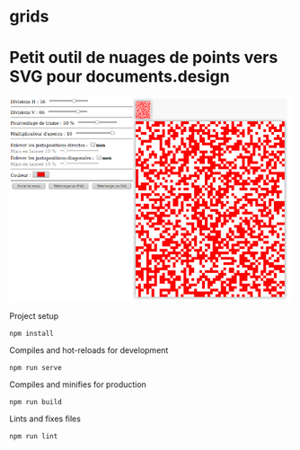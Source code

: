 # grids

# Petit outil de nuages de points vers SVG pour documents.design

![](./render.png)

Project setup
```
npm install
```

Compiles and hot-reloads for development
```
npm run serve
```

Compiles and minifies for production
```
npm run build
```

Lints and fixes files
```
npm run lint
```
